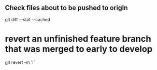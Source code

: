 ## Check files about to be pushed to origin
git diff --stat --cached <branch>

# revert an unfinished feature branch that was merged to early to develop
git revert -m 1 <commit-hash>
`
